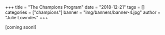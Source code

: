 +++
title = "The Champions Program"
date = "2018-12-21"
tags = []
categories = ["champions"]
banner = "img/banners/banner-4.jpg"
author = "Julie Lowndes"
+++

[coming soon!]